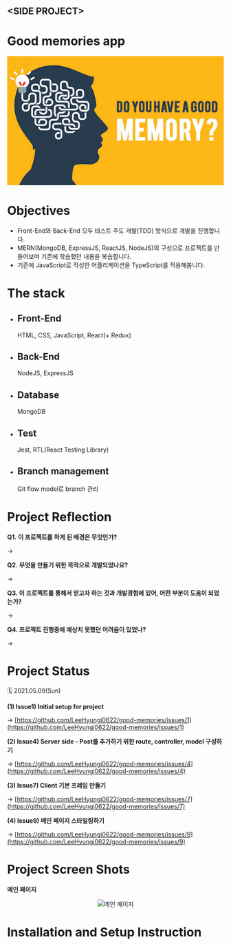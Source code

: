 <link rel="stylesheet" href="./style.css"/>

## \<SIDE PROJECT>

# Good memories app

<div align="center">
  <img src="images/good_memories_main.jpeg" alt="메인 이미지"/>
</div>

# **Objectives**

- Front-End와 Back-End 모두 테스트 주도 개발(TDD) 방식으로 개발을 진행합니다.
- MERN(MongoDB, ExpressJS, ReactJS, NodeJS)의 구성으로 프로젝트를 만들어보며 기존에 학습했던 내용을 복습합니다.
- 기존에 JavaScript로 작성한 어플리케이션을 TypeScript를 적용해봅니다.

# **The stack**

- ## Front-End
  HTML, CSS, JavaScript, React(+ Redux)
- ## Back-End
  NodeJS, ExpressJS
- ## Database
  MongoDB
- ## Test
  Jest, RTL(React Testing Library)
- ## Branch management
  Git flow model로 branch 관리

# **Project Reflection**

<b>Q1.&nbsp;이 프로젝트를 하게 된 배경은 무엇인가?</b> <br/>

→

<b>Q2.&nbsp;무엇을 만들기 위한 목적으로 개발되었나요?</b> <br/>

→

<b>Q3.&nbsp;이 프로젝트를 통해서 얻고자 하는 것과 개발경험에 있어, 어떤 부분이 도움이 되었는가?</b> <br/>

→

<b>Q4.&nbsp;프로젝트 진행중에 예상치 못했던 어려움이 있었나?</b> <br/>

→

# **Project Status**

🗓️ 2021.05.09(Sun)

**(1) Issue1) Initial setup for project**

→ [https://github.com/LeeHyungi0622/good-memories/issues/1](https://github.com/LeeHyungi0622/good-memories/issues/1)

**(2) Issue4) Server side - Post를 추가하기 위한 route, controller, model 구성하기**

→ [https://github.com/LeeHyungi0622/good-memories/issues/4](https://github.com/LeeHyungi0622/good-memories/issues/4)

**(3) Issue7) Client 기본 프레임 만들기**

→ [https://github.com/LeeHyungi0622/good-memories/issues/7](https://github.com/LeeHyungi0622/good-memories/issues/7)

**(4) Issue9) 메인 페이지 스타일링하기**

→ [https://github.com/LeeHyungi0622/good-memories/issues/9](https://github.com/LeeHyungi0622/good-memories/issues/9)

# **Project Screen Shots**

**메인 페이지**

<div align="center">
  <img src="" alt="메인 페이지"/>
</div>

# **Installation and Setup Instruction**
